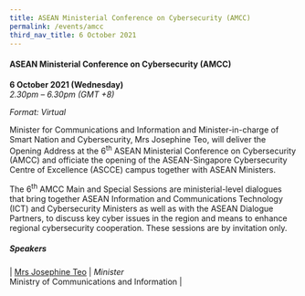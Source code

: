```yaml
---
title: ASEAN Ministerial Conference on Cybersecurity (AMCC)
permalink: /events/amcc
third_nav_title: 6 October 2021
---
```

#### **ASEAN Ministerial Conference on Cybersecurity (AMCC)**
 
**6 October 2021 (Wednesday)**  
*2.30pm – 6.30pm (GMT +8)*

*Format: Virtual*

Minister for Communications and Information and Minister-in-charge of Smart Nation and Cybersecurity, Mrs Josephine Teo, will deliver the Opening Address at the 6<sup>th</sup> ASEAN Ministerial Conference on Cybersecurity (AMCC) and officiate the opening of the ASEAN-Singapore Cybersecurity Centre of Excellence (ASCCE) campus together with ASEAN Ministers. 

The 6<sup>th</sup> AMCC Main and Special Sessions are ministerial-level dialogues that bring together ASEAN Information and Communications Technology (ICT) and Cybersecurity Ministers as well as with the ASEAN Dialogue Partners, to discuss key cyber issues in the region and means to enhance regional cybersecurity cooperation. These sessions are by invitation only.

##### **Speakers**

| [Mrs Josephine Teo](/speaker-josephine-teo)     | *Minister*<br>Ministry of Communications and Information      |
